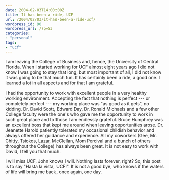 ```yaml
---
date: 2004-02-03T14:00:00Z
title: It has been a ride, UCF
url: /2004/02/03/it-has-been-a-ride-ucf/
wordpress_id: 90
wordpress_url: /?p=53
categories:
- "personal"
tags:
- "ucf"
---
```


I am leaving the College of Business and, hence, the University of Central Florida. When I started working for UCF almost eight years ago I did not know I was going to stay that long, but most important of all, I did not know it was going to be that much fun. It has certainly been a ride, a good one. I learned a lot in all aspects and for that I am grateful.

I had the opportunity to work with excellent people in a very healthy working environment. Accepting the fact that nothing is perfect --- or completely perfect --- my working place was "as good as it gets", no kidding. Dr. David Scott, Edward Day, Dr. Ronald Michaels and a few other College faculty were the one's who gave me the opportunity to work in such great place and to those I am endlessly grateful. Bruce Humphrey was an excellent boss that kept me around when leaving opportunities arose. Dr. Jeanette Harold patiently tolerated my occasional childish behavior and always offered her guidance and experience. All my coworkers (Gee, Mr. Chitty, Tsiokos, Lazar, McClellan, Mom Percival and a bunch of others throughout the College) has always been great. It is not easy to work with David, I tell you that much.

I will miss UCF, John knows I will. Nothing lasts forever, right? So, this post is to say "Hasta la vista, UCF!". It is not a good bye, who knows if the waters of life will bring me back, once again, one day.

